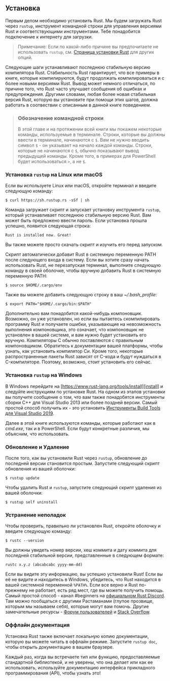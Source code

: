 <!-- ## Installation -->
## Установка

<!-- The first step is to install Rust. We’ll download Rust through `rustup`, a
command line tool for managing Rust versions and associated tools. You’ll need
an internet connection for the download. -->
Первым делом необходимо установить Rust. Мы будем загружать Rust через `rustup`,
инструмент командной строки для управления версиями Rust и соответствующими 
инструментами. Тебе понадобится подключение к интернету для загрузки.

<!-- > Note: If you prefer not to use `rustup` for some reason, please see [the Rust
> installation page](https://www.rust-lang.org/tools/install) for other options. -->
> Примечание: Если по какой-либо причине вы предпочитаете не использовать `rustup`, 
> см. [Страница установки Rust](https://www.rust-lang.org/tools/install) 
> для других опций.

<!-- The following steps install the latest stable version of the Rust compiler.
Rust’s stability guarantees ensure that all the examples in the book that
compile will continue to compile with newer Rust versions. The output might
differ slightly between versions, because Rust often improves error messages
and warnings. In other words, any newer, stable version of Rust you install
using these steps should work as expected with the content of this book. -->
Следующие шаги устанавливают последнюю стабильную версию компилятора Rust.
Стабильность Rust гарантирует, что все примеры в книге, которые компилируются, 
будут продолжать компилироваться и с более новыми версиями Rust. Вывод может 
немного отличаться, по причине того, что Rust часто улучшает сообщения об 
ошибках и предупреждения. Другими словами, любая более новая стабильная версия 
Rust, которую вы установите при помощи этих шагов, должна работать в соотвествии 
с описанным в данной книге поведением. 

<!-- > ### Command Line Notation
>
> In this chapter and throughout the book, we’ll show some commands used in the
> terminal. Lines that you should enter in a terminal all start with `$`. You
> don’t need to type in the `$` character; it indicates the start of each
> command. Lines that don’t start with `$` typically show the output of the
> previous command. Additionally, PowerShell-specific examples will use `>`
> rather than `$`. -->
> ### Обозначение командной строки
>
> В этой главе и на протяжении всей книги мы покажем некоторые команды, 
> используемые в терминале. Строки, которые вы должны ввести в терминале, 
> начинаются с `$`. Вам не нужно вводить символ `$` - он указывает на 
> начало каждой команды. Строки, которые не начинаются с `$`, обычно 
> показывают вывод предыдущей команды. Кроме того, в примерах для 
> PowerShell будет использоваться `>`, а не `$`.

<!-- ### Installing `rustup` on Linux or macOS -->
### Установка `rustup` на Linux или macOS

<!-- If you’re using Linux or macOS, open a terminal and enter the following command: -->
Если вы используете Linux или macOS, откройте терминал и введите следующую команду:

```text
$ curl https://sh.rustup.rs -sSf | sh
```

<!-- The command downloads a script and starts the installation of the `rustup`
tool, which installs the latest stable version of Rust. You might be prompted
for your password. If the install is successful, the following line will appear: -->
Команда загружает скрипт и запускает установку инструмента `rustup`, который 
устанавливает последнюю стабильную версию Rust. Вам может быть предложено 
ввести пароль. Если установка прошла успешно, появится следующая строка:

```text
Rust is installed now. Great!
```

<!-- If you prefer, feel free to download the script and inspect it before running
it. -->
Вы также можете просто скачать скрипт и изучить его перед запуском. 

<!-- The installation script automatically adds Rust to your system PATH after your
next login. If you want to start using Rust right away instead of restarting
your terminal, run the following command in your shell to add Rust to your
system PATH manually: -->
Скрипт автоматически добавит Rust в системную переменную PATH после 
следующего входа в систему. Если вы хотите сразу начать использовать Rust, 
не перезапуская терминал, выполните следующую команду в своей оболочке, 
чтобы вручную добавить Rust в системную переменную PATH:

```text
$ source $HOME/.cargo/env
```

<!-- Alternatively, you can add the following line to your *~/.bash_profile*: -->
Также вы можете добавить следующую строку в ваш *~/.bash_profile*:

```text
$ export PATH="$HOME/.cargo/bin:$PATH"
```

<!-- Additionally, you’ll need a linker of some kind. It’s likely one is already
installed, but when you try to compile a Rust program and get errors indicating
that a linker could not execute, that means a linker isn’t installed on your
system and you’ll need to install one manually. C compilers usually come with
the correct linker. Check your platform’s documentation for how to install a C
compiler. Also, some common Rust packages depend on C code and will need a C
compiler. Therefore, it might be worth installing one now. -->
Дополнительно вам понадобится какой-нибудь компоновщик. Возможно, он уже установлен, 
но если вы пытаетесь скомпилировать программу Rust и получаете ошибки, указывающие 
на невозможность выполнения компоновщика, это означает, что компоновщик не установлен 
в вашей системе, и вам нужно будет установить его вручную. Компиляторы C обычно 
поставляются с правильным компоновщиком. Обратитесь к документации вашей платформы, 
чтобы узнать, как установить компилятор Си. Кроме того, некоторые распространенные 
пакеты Rust зависят от C-кода и будут нуждаться в C-компиляторе. Поэтому, возможно, 
стоит установить его сейчас.

<!-- ### Installing `rustup` on Windows -->
### Установка `rustup` на Windows

<!-- On Windows, go to [https://www.rust-lang.org/tools/install][install] and follow
the instructions for installing Rust. At some point in the installation, you’ll
receive a message explaining that you’ll also need the C++ build tools for
Visual Studio 2013 or later. The easiest way to acquire the build tools is to
install [Build Tools for Visual Studio 2019][visualstudio]. The tools are in
the Other Tools and Frameworks section. -->
В Windows перейдите на [https://www.rust-lang.org/tools/install][install] и следуйте
инструкциям по установке Rust. На одном из этапов установки вы получите сообщение о
том, что вам также понадобятся инструменты сборки C++ для Visual Studio 2013 или
более поздней версии. Самый простой способ получить их - это установить
[Инструменты Build Tools для Visual Studio 2019][visualstudio].

[install]: https://www.rust-lang.org/tools/install
[visualstudio]: https://www.visualstudio.com/downloads/#build-tools-for-visual-studio-2019

<!-- The rest of this book uses commands that work in both *cmd.exe* and PowerShell.
If there are specific differences, we’ll explain which to use. -->
Далее в этой книге используются команды, которые работают как в *cmd.exe*, так и в
PowerShell. Если будут конкретные различия, мы объясним, что использовать.

<!-- ### Updating and Uninstalling -->
### Обновление и Удаление

<!-- After you’ve installed Rust via `rustup`, updating to the latest version is
easy. From your shell, run the following update script: -->
После того, как вы установили Rust через `rustup`, обновление до последней версии
становится простым. Запустите следующий скрипт обновления из вашей оболочки:

```text
$ rustup update
```

<!-- To uninstall Rust and `rustup`, run the following uninstall script from your
shell: -->
Чтобы удалить Rust и `rustup`, запустите следующий скрипт удаления из вашей оболочки:

```text
$ rustup self uninstall
```

<!-- ### Troubleshooting -->
### Устранение неполадок

<!-- To check whether you have Rust installed correctly, open a shell and enter this
line: -->
Чтобы проверить, правильно ли установлен Rust, откройте оболочку и введите следующую 
команду:

```text
$ rustc --version
```

<!-- You should see the version number, commit hash, and commit date for the latest
stable version that has been released in the following format: -->
Вы должны увидеть номер версии, хеш коммита и дату коммита для последней 
стабильной версии, представленные в следующем формате:

```text
rustc x.y.z (abcabcabc yyyy-mm-dd)
```

<!-- If you see this information, you have installed Rust successfully! If you don’t
see this information and you’re on Windows, check that Rust is in your `%PATH%`
system variable. If that’s all correct and Rust still isn’t working, there are
a number of places you can get help. The easiest is the #beginners channel on
[the official Rust Discord][discord]. There, you can chat with other Rustaceans
(a silly nickname we call ourselves) who can help you out. Other great
resources include [the Users forum][users] and [Stack Overflow][stackoverflow]. -->
Если вы видите эту информацию, вы успешно установили Rust! Если вы её не
видите и находитесь в Windows, убедитесь, что Rust находится в вашей
системной переменной `%PATH%`. Если все верно и Rust по-прежнему не работает,
есть ряд мест, где вы можете получить помощь. Самый простой способ - канал #beginners 
на [официальном Rust Discord][discord]. Там можно пообщаться с другими Растаманами
(глупое прозвище, которым мы называем себя), которые могут вам помочь. Другие
замечательные ресурсы - [Форум пользователей][users] и [Stack Overflow][stackoverflow].

[discord]: https://discord.gg/rust-lang
[users]: https://users.rust-lang.org/
[stackoverflow]: http://stackoverflow.com/questions/tagged/rust

<!-- ### Local Documentation -->
### Оффлайн документация

<!-- The installation of Rust also includes a copy of the documentation locally, so
you can read it offline. Run `rustup doc` to open the local documentation in
your browser. -->
Установка Rust также включает локальную копию документации, которую вы можете 
читать в оффлайн режиме. Запустите `rustup doc`, чтобы открыть документацию
в вашем браузере.

<!-- Any time a type or function is provided by the standard library and you’re not
sure what it does or how to use it, use the application programming interface
(API) documentation to find out! -->
Каждый раз, когда вы встречаете тип или функцию, предоставляемые стандартной библиотекой,
и не уверены, что она делает или как ее использовать, используйте документацию
интерфейса прикладного программирования (API), чтобы узнать это!
